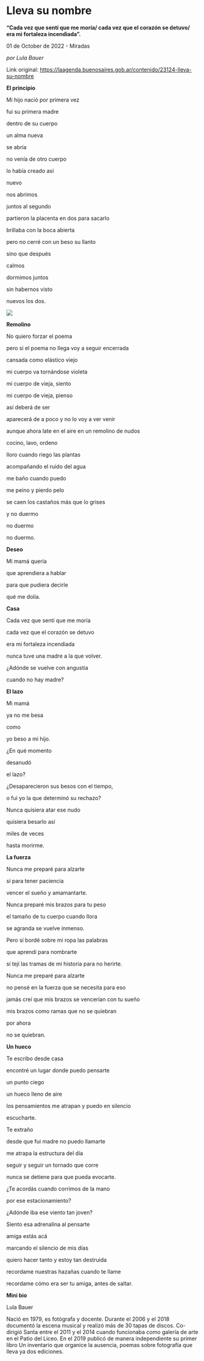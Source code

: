 # Lleva su nombre

**“Cada vez que sentí que me moría/ cada vez que el corazón se detuvo/ era mi fortaleza incendiada”.**

01 de October de 2022 - Miradas

_por Lula Bauer_

Link original: https://laagenda.buenosaires.gob.ar/contenido/23124-lleva-su-nombre



**El principio**




Mi hijo nació por primera vez




fui su primera madre




dentro de su cuerpo




un alma nueva




se abría




no venía de otro cuerpo




lo había creado así




nuevo




nos abrimos




juntos al segundo




partieron la placenta en dos para sacarlo




brillaba con la boca abierta




pero no cerré con un beso su llanto




sino que después




calmos




dormimos juntos




sin habernos visto




nuevos los dos.




![](https://cdn.feater.me/files/images/541142/db5abad6-8964-46f7-b90c-9b3d704f9559.jpg)




**Remolino**




No quiero forzar el poema




pero si el poema no llega voy a seguir encerrada




cansada como elástico viejo




mi cuerpo va tornándose violeta




mi cuerpo de vieja, siento




mi cuerpo de vieja, pienso




así deberá de ser




aparecerá de a poco y no lo voy a ver venir




aunque ahora late en el aire en un remolino de nudos




cocino, lavo, ordeno




lloro cuando riego las plantas




acompañando el ruido del agua




me baño cuando puedo




me peino y pierdo pelo




se caen los castaños más que lo grises




y no duermo




no duermo




no duermo.




**Deseo**




Mi mamá quería




que aprendiera a hablar




para que pudiera decirle




qué me dolía.




**Casa**




Cada vez que sentí que me moría




cada vez que el corazón se detuvo




era mi fortaleza incendiada




nunca tuve una madre a la que volver.




¿Adónde se vuelve con angustia




cuando no hay madre?




**El lazo**




Mi mamá




ya no me besa




como




yo beso a mi hijo.




¿En qué momento




desanudó




el lazo?




¿Desaparecieron sus besos con el tiempo,




o fui yo la que determinó su rechazo?




Nunca quisiera atar ese nudo




quisiera besarlo así




miles de veces




hasta morirme.




**La fuerza**




Nunca me preparé para alzarte




sí para tener paciencia




vencer el sueño y amamantarte.




Nunca preparé mis brazos para tu peso




el tamaño de tu cuerpo cuando llora




se agranda se vuelve inmenso.




Pero sí bordé sobre mi ropa las palabras




que aprendí para nombrarte




sí tejí las tramas de mi historia para no herirte.




Nunca me preparé para alzarte




no pensé en la fuerza que se necesita para eso




jamás creí que mis brazos se vencerían con tu sueño




mis brazos como ramas que no se quiebran




por ahora




no se quiebran.




**Un hueco**




Te escribo desde casa




encontré un lugar donde puedo pensarte




un punto ciego




un hueco lleno de aire




los pensamientos me atrapan y puedo en silencio




escucharte.




Te extraño




desde que fui madre no puedo llamarte




me atrapa la estructura del día




seguir y seguir un tornado que corre




nunca se detiene para que pueda evocarte.




¿Te acordás cuando corrimos de la mano




por ese estacionamiento?




¿Adónde iba ese viento tan joven?




Siento esa adrenalina al pensarte




amiga estás acá




marcando el silencio de mis días




quiero hacer tanto y estoy tan destruida




recordame nuestras hazañas cuando te llame




recordame cómo era ser tu amiga, antes de saltar.




**Mini bio**




Lula Bauer




Nació en 1979, es fotógrafa y docente. Durante el 2006 y el 2018 documentó la escena musical y realizó más de 30 tapas de discos. Co-dirigió Santa entre el 2011 y el 2014 cuando funcionaba como galería de arte en el Patio del Liceo. En el 2019 publicó de manera independiente su primer libro Un inventario que organice la ausencia, poemas sobre fotografía que lleva ya dos ediciones.



